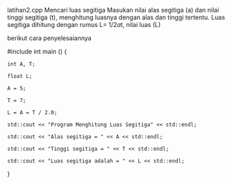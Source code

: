 latihan2.cpp
Mencari luas segitiga
Masukan nilai alas segitiga (a) dan nilai tinggi segitiga (t),
menghitung luasnya dengan alas dan tinggi tertentu.
Luas segitiga dihitung dengan rumus L= 1/2*a*t,
nilai luas (L)

berikut cara penyelesaiannya

#include<iostream>
int main () {

    int A, T;

    float L;

    A = 5;

    T = 7;

    L = A = T / 2.0;

    std::cout << "Program Menghitung Luas Segitiga" << std::endl;

    std::cout << "Alas segitiga = " << A << std::endl;

    std::cout << "Tinggi segitiga = " << T << std::endl;

    std::cout << "Luas segitiga adalah = " << L << std::endl;
}